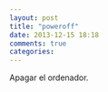 ```yaml
---
layout: post
title: "poweroff"
date: 2013-12-15 18:18
comments: true
categories: 
---
```

Apagar el ordenador.

